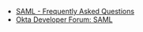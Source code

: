 * [SAML - Frequently Asked Questions](/docs/concepts/saml/faqs/)
* [Okta Developer Forum: SAML](https://devforum.okta.com/search?q=saml)
